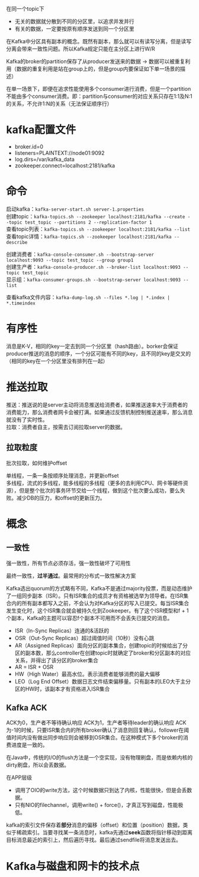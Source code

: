 在同一个topic下
- 无关的数据就分散到不同的分区里，以追求并发并行
- 有关的数据，一定要按原有顺序发送到同一个分区里

在Kafka中分区具有副本的概念。既然有副本，那么就可以有读写分离，但是读写分离会带来一致性问题。所以Kafka规定只能在主分区上进行W/R

Kafka的broker的partition保存了从producer发送来的数据 -> 数据可以被重复利用（数据的重复利用是站在group上的，但是group内要保证如下单一场景的描述）

在单一场景下，即便在追求性能使用多个consumer进行消费，但是一个partition不能由多个consumer消费。即：partition与consumer的对应关系只存在1:1及N:1的关系，不允许1:N的关系（无法保证顺序行）


# kafka配置文件
- broker.id=0
- listeners=PLAINTEXT://node01:9092
- log.dirs=/var/kafka_data
- zookeeper.connect=localhost:2181/kafka

# 命令
启动kafka：`kafka-server-start.sh server-1.properties`  
创建topic：`kafka-topics.sh --zookeeper localhost:2181/kafka --create --topic test_topic --partitions 2 --replication-factor 1`  
查看topic列表：`kafka-topics.sh --zookeeper localhost:2181/kafka --list`  
查看topic详情：`kafka-topics.sh --zookeeper localhost:2181/kafka --describe`

创建消费者：`kafka-console-consumer.sh --bootstrap-server localhost:9093 --topic test_topic --group group1`  
创建生产者：`kafka-console-producer.sh --broker-list localhost:9093 --topic test_topic`  
显示组：`kafka-consumer-groups.sh --bootstrap-server localhost:9093 --list`

查看kafka文件内容：`kafka-dump-log.sh --files *.log | *.index | *.timeindex`

# 有序性
消息是K-V，相同的key一定去到同一个分区里（hash路由）。borker会保证producer推送的消息的顺序，一个分区可能有不同的key，且不同的key是交叉的（相同的key在一个分区里没有排列在一起）

# 推送拉取
推送：推送说的是server主动将消息推送给消费者，如果推送速率大于消费者的消费能力，那么消费者网卡会被打满。如果通过反馈机制控制推送速率，那么消息就没有了实时性。  
拉取：消费者自主，按需去订阅拉取server的数据。

## 拉取粒度
批次拉取，如何维护offset

单线程，一条一条按顺序处理消息，并更新offset  
多线程，流式的多线程，能多线程的多线程（更多的去利用CPU、网卡等硬件资源），但是整个批次的事务环节交给一个线程，做到这个批次要么成功，要么失败。减少DB的压力，和offset的更新压力。

# 概念

## 一致性

强一致性，所有节点必须存活，强一致性破坏了可用性

最终一致性，**过半通过**。最常用的分布式一致性解决方案

Kafka选出quorum的方式略有不同，Kafka不是通过majority投票，而是动态维护了一组同步副本（ISR）。只有ISR集合的成员才有资格被选举为领导者。在ISR集合内的所有副本都写入之前，不会认为对Kafka分区的写入已提交。每当ISR集合发生变化时，这个ISR集合就会被持久化到Zookeeper。有了这个ISR模型和f + 1个副本，Kafka的主题可以容忍f个副本不可用而不会丢失已提交的消息。

- ISR（In-Sync Replicas）连通的&活跃的
- OSR（Out-Sync Replicas）超过阈值时间（10秒）没有心跳
- AR（Assigned Replicas）面向分区的副本集合，创建topic的时候给出了分区的副本数，那么controller在创建topic时就确定了broker和分区副本的对应关系，并得出了该分区的broker集合
- AR = ISR + OSR
- HW（High Water）最高水位。表示消费者能够消费的最大偏移
- LEO（Log End Offset）数据日志文件结束偏移量。只有副本的LEO大于主分区的HW时，该副本才有资格进入ISR集合

## Kafka ACK
ACK为0，生产者不等待确认响应
ACK为1，生产者等待leader的确认响应
ACK为-1的时候，只要ISR集合内的所有broker确认了消息则回复确认，follower在阈值时间内没有做出同步响应则会被移到OSR集合。在这种模式下多个broker的消费进度是一致的。


在Java中，传统的I/O的flush方法是一个空实现，没有物理刷盘，而是依赖内核的dirty刷盘，所以会丢数据。

在APP层级
- 调用了OIO的write方法，这个时候数据只到达了内核，性能很快，但是会丢数据。
- 只有NIO的filechannel，调用write() + force()，才真正写到磁盘，性能极低。

kafka的索引文件保存着**部分**消息的偏移（offset）和位置（position）数据，类似于稀疏索引。当要寻找某一条消息时，kafka先通过**seek**函数将指针移动到距离目标消息最近的索引上，然后遍历寻找。最后通过sendfile将消息发送出去。


# Kafka与磁盘和网卡的技术点